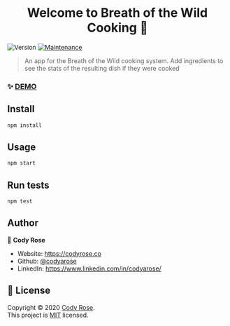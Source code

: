 <h1 align="center">Welcome to Breath of the Wild Cooking 👋</h1>
<p>
  <img alt="Version" src="https://img.shields.io/badge/version-1.2.0-blue.svg?cacheSeconds=2592000" />
  <a href="https://github.com/codyarose/botw-cooking/graphs/commit-activity" target="_blank">
    <img alt="Maintenance" src="https://img.shields.io/badge/Maintained%3F-yes-green.svg" />
  </a>
</p>

> An app for the Breath of the Wild cooking system. Add ingredients to see the stats of the resulting dish if they were cooked

### ✨ [DEMO](http://codyrose.co/botw-cooking)

## Install

```sh
npm install
```

## Usage

```sh
npm start
```

## Run tests

```sh
npm test
```

## Author

👤 **Cody Rose**

* Website: https://codyrose.co
* Github: [@codyarose](https://github.com/codyarose)
* LinkedIn: https://www.linkedin.com/in/codyarose/

## 📝 License

Copyright © 2020 [Cody Rose](https://github.com/codyarose).<br />
This project is [MIT](https://github.com/codyarose/botw-cooking/blob/master/LICENSE) licensed.

